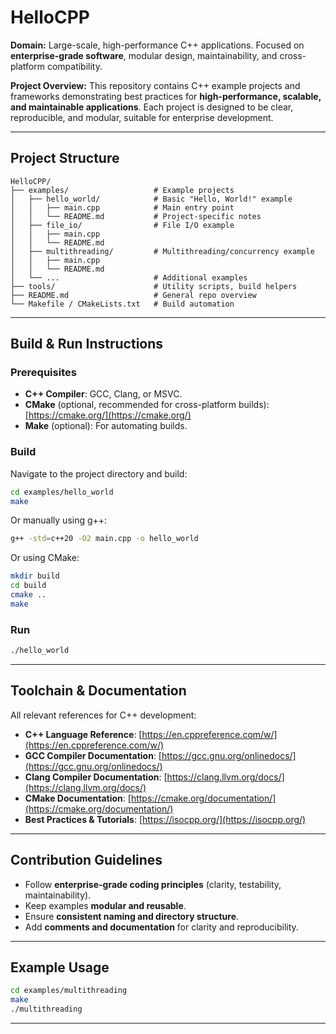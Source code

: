 # HelloCPP

**Domain:** Large-scale, high-performance C++ applications. Focused on **enterprise-grade software**, modular design, maintainability, and cross-platform compatibility.

**Project Overview:**
This repository contains C++ example projects and frameworks demonstrating best practices for **high-performance, scalable, and maintainable applications**. Each project is designed to be clear, reproducible, and modular, suitable for enterprise development.

---

## Project Structure

```
HelloCPP/
├── examples/                   # Example projects
│   ├── hello_world/            # Basic "Hello, World!" example
│   │   ├── main.cpp            # Main entry point
│   │   └── README.md           # Project-specific notes
│   ├── file_io/                # File I/O example
│   │   ├── main.cpp
│   │   └── README.md
│   ├── multithreading/         # Multithreading/concurrency example
│   │   ├── main.cpp
│   │   └── README.md
│   └── ...                     # Additional examples
├── tools/                      # Utility scripts, build helpers
├── README.md                   # General repo overview
└── Makefile / CMakeLists.txt   # Build automation
```

---

## Build & Run Instructions

### Prerequisites

* **C++ Compiler**: GCC, Clang, or MSVC.
* **CMake** (optional, recommended for cross-platform builds): [https://cmake.org/](https://cmake.org/)
* **Make** (optional): For automating builds.

### Build

Navigate to the project directory and build:

```bash
cd examples/hello_world
make
```

Or manually using g++:

```bash
g++ -std=c++20 -O2 main.cpp -o hello_world
```

Or using CMake:

```bash
mkdir build
cd build
cmake ..
make
```

### Run

```bash
./hello_world
```

---

## Toolchain & Documentation

All relevant references for C++ development:

* **C++ Language Reference**: [https://en.cppreference.com/w/](https://en.cppreference.com/w/)
* **GCC Compiler Documentation**: [https://gcc.gnu.org/onlinedocs/](https://gcc.gnu.org/onlinedocs/)
* **Clang Compiler Documentation**: [https://clang.llvm.org/docs/](https://clang.llvm.org/docs/)
* **CMake Documentation**: [https://cmake.org/documentation/](https://cmake.org/documentation/)
* **Best Practices & Tutorials**: [https://isocpp.org/](https://isocpp.org/)

---

## Contribution Guidelines

* Follow **enterprise-grade coding principles** (clarity, testability, maintainability).
* Keep examples **modular and reusable**.
* Ensure **consistent naming and directory structure**.
* Add **comments and documentation** for clarity and reproducibility.

---

## Example Usage

```bash
cd examples/multithreading
make
./multithreading
```

---
